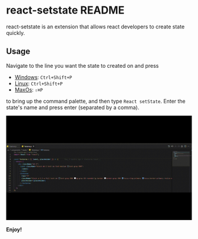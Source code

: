 # react-setstate README

react-setstate is an extension that allows react developers to create state quickly.

## Usage
Navigate to the line you want the state to created on and press

* [Windows](http://code.visualstudio.com/docs/languages/markdown): `Ctrl+Shift+P`
* [Linux](http://code.visualstudio.com/docs/languages/markdown): `Ctrl+Shift+P`
* [MaxOs](http://code.visualstudio.com/docs/languages/markdown): `⇧⌘P`

to bring up the command palette, and then type `React setState`. Enter the state's name and press enter (separated by a comma).

![gif](./assets/gif.gif)



**Enjoy!**
